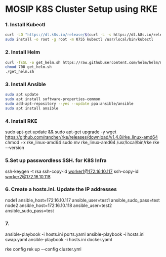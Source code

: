 # MOSIP K8S Cluster Setup using RKE

### 1. Install Kubectl
```sh
curl -LO "https://dl.k8s.io/release/$(curl -L -s https://dl.k8s.io/release/stable.txt)/bin/linux/amd64/kubectl"
sudo install -o root -g root -m 0755 kubectl /usr/local/bin/kubectl
```
### 2. Install Helm
```sh
curl -fsSL -o get_helm.sh https://raw.githubusercontent.com/helm/helm/main/scripts/get-helm-3
chmod 700 get_helm.sh
./get_helm.sh
```
### 3. Install Ansible
```sh
sudo apt update
sudo apt install software-properties-common
sudo add-apt-repository --yes --update ppa:ansible/ansible
sudo apt install ansible
```

### 4. Install RKE
sudo apt-get update && sudo apt-get upgrade -y
wget https://github.com/rancher/rke/releases/download/v1.4.8/rke_linux-amd64
chmod +x rke_linux-amd64
sudo mv rke_linux-amd64 /usr/local/bin/rke
rke --version


### 5.Set up passwordless SSH. for K8S Infra
ssh-keygen -t rsa
ssh-copy-id worker1@172.16.10.117
ssh-copy-id worker2@172.16.10.118

### 6. Create a hosts.ini. Update the IP addresses
node1 ansible_host=172.16.10.117 ansible_user=test1 ansible_sudo_pass=test
node2 ansible_host=172.16.10.118 ansible_user=test2 ansible_sudo_pass=test

### 7.
ansible-playbook -i hosts.ini ports.yaml
ansible-playbook -i hosts.ini swap.yaml
ansible-playbook -i hosts.ini docker.yaml

rke config
rek up --config cluster.yml




